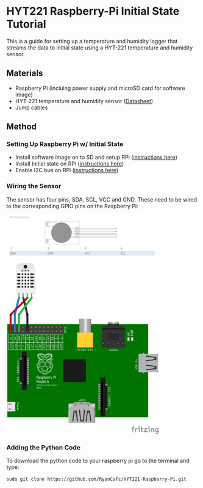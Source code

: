 # HYT221 Raspberry-Pi Initial State Tutorial
This is a guide for setting up a temperature and humidity logger that streams the data to initial state using a HYT-221 temperature and humidity sensor.
## Materials
* Raspberry Pi (incluing power supply and microSD card for software image)
* HYT-221 temperature and humidity sensor ([Datasheet](http://www.ist-ag-japan.com/brand2/pdf/HYT-221.pdf))
* Jump cables
## Method
### Setting Up Raspberry Pi w/ Initial State
* Install software image on to SD and setup RPi ([instructions here](https://www.raspberrypi.org/documentation/installation/installing-images/README.md))
* Install Initial state on RPi ([instructions here](https://www.initialstate.com/blog/raspberry-pi-data-logger/))
* Enable I2C bus on RPi ([instructions here](https://www.raspberrypi-spy.co.uk/2014/11/enabling-the-i2c-interface-on-the-raspberry-pi/#:~:text=Method%201%20%E2%80%93%20Using%20%E2%80%9CRaspi%2Dconfig%E2%80%9D%20on%20Command%20Line&text=Highlight%20the%20%E2%80%9CI2C%E2%80%9D%20option%20and,activate%20%E2%80%9C%E2%80%9D.&text=The%20Raspberry%20Pi%20will%20reboot%20and%20the%20interface%20will%20be%20enabled.))
### Wiring the Sensor
The sensor has four pins, SDA, SCL, VCC and GND. These need to be wired to the corresponding GPIO pins on the Raspberry Pi:

<img src="/Images/HYT-221Pins.png" alt="drawing" width="400"/>

<img src="/Images/piwiringdiagramhyt.png" alt="drawing" width="400"/>

### Adding the Python Code

To download the python code to your raspberry pi go to the terminal and type:
```
sudo git clone https://github.com/RyanCafc/HYT221-Raspberry-Pi.git
```
